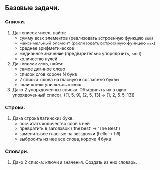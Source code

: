 ## Базовые задачи.

### Списки.

1. Дан список чисел, найти:
    * сумму всех элементов (реализовать встроенную функцию `sum`)
    * максимальный элемент (реализовать встроенную функцию `max`)
    * среднее арифметическое
    * медианное значение (предварительно упорядочить, `sort`)
    * количество нулей
2. Дан список слов, найти:
    * самое длинное слово
    * список слов короче N букв
    * 2 списка: слова на гласную и согласную буквы
    * количество уникальных слов
3. Дано 2 упорядоченных списка. 
Объединить их в один упорядоченный список.
([1, 5, 9], [2, 5, 13] -> [1, 2, 5, 5, 13])

### Строки.

1. Дана строка латинских букв.
    * посчитать количество слов в ней
    * превратить в заголовок ('the best' -> 'The Best')
    * заменить все гласные на звездочки (hello -> h*ll*)
    * выбросить из нее все слова, короче 4 букв

### Словари.

1. Дано 2 списка: ключи и значения. Создать из них словарь.
